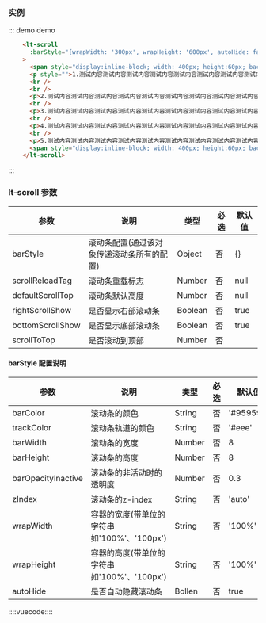 ### 实例

::: demo demo

```html
    <lt-scroll
      :barStyle="{wrapWidth: '300px', wrapHeight: '600px', autoHide: false}"
    >
      <span style="display:inline-block; width: 400px; height:60px; background: linear-gradient(to right, blue, white); border: 1px solid black;"></span>
      <p style="">1.测试内容测试内容测试内容测试内容测试内容测试内容测试内容测试内容测试内容</p>
      <br />
      <br />
      <p>2.测试内容测试内容测试内容测试内容测试内容测试内容测试内容测试内容测试内容</p>
      <br />
      <p>3.测试内容测试内容测试内容测试内容测试内容测试内容测试内容测试内容测试内容</p>
      <br />
      <p>4.测试内容测试内容测试内容测试内容测试内容测试内容测试内容测试内容测试内容</p>
      <br />
      <p>5.测试内容测试内容测试内容测试内容测试内容测试内容测试内容测试内容测试内容</p>
      <span style="display:inline-block; width: 400px; height:60px; background: linear-gradient(to right, blue, white); border: 1px solid black;"></span>
    </lt-scroll>
```

:::

### lt-scroll 参数

| 参数             | 说明                                       | 类型   | 必选 | 默认值 |
| ---------------- | ------------------------------------------ | ------ | ---- | ------ |
| barStyle         | 滚动条配置(通过该对象传递滚动条所有的配置) | Object | 否   | {}     |
| scrollReloadTag  | 滚动条重载标志                             | Number | 否   | null   |
| defaultScrollTop | 滚动条默认高度                             | Number | 否   | null   |
| rightScrollShow | 是否显示右部滚动条                             | Boolean | 否   | true   |
| bottomScrollShow | 是否显示底部滚动条                             | Boolean | 否   | true   |
| scrollToTop | 是否滚动到顶部                             | Number | 否   |    |

#### barStyle 配置说明

参数|说明|类型|必选|默认值
--------|--------|--------|--------|--------
barColor|滚动条的颜色|String|否|'#959595'
trackColor|滚动条轨道的颜色|String|否|'#eee'
barWidth|滚动条的宽度|Number|否|8
barHeight|滚动条的高度|Number|否|8
barOpacityInactive|滚动条的非活动时的透明度|Number|否|0.3
zIndex|滚动条的z-index|String|否|'auto'
wrapWidth|容器的宽度(带单位的字符串如'100%'、'100px')|String|否|'100%'
wrapHeight|容器的高度(带单位的字符串如'100%'、'100px')|String|否|'100%'
autoHide|是否自动隐藏滚动条|Bollen|否|true

::::vuecode::::

<style lang='less'>

</style>
